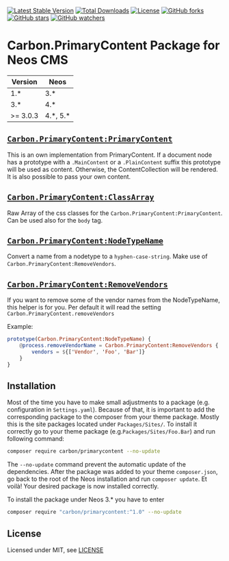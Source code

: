 [![Latest Stable Version](https://poser.pugx.org/carbon/primarycontent/v/stable)](https://packagist.org/packages/carbon/primarycontent)
[![Total Downloads](https://poser.pugx.org/carbon/primarycontent/downloads)](https://packagist.org/packages/carbon/primarycontent)
[![License](https://poser.pugx.org/carbon/primarycontent/license)](LICENSE)
[![GitHub forks](https://img.shields.io/github/forks/CarbonPackages/Carbon.PrimaryContent.svg?style=social&label=Fork)](https://github.com/CarbonPackages/Carbon.PrimaryContent/fork)
[![GitHub stars](https://img.shields.io/github/stars/CarbonPackages/Carbon.PrimaryContent.svg?style=social&label=Stars)](https://github.com/CarbonPackages/Carbon.PrimaryContent/stargazers)
[![GitHub watchers](https://img.shields.io/github/watchers/CarbonPackages/Carbon.PrimaryContent.svg?style=social&label=Watch)](https://github.com/CarbonPackages/Carbon.PrimaryContent/subscription)

# Carbon.PrimaryContent Package for Neos CMS

| Version  | Neos       |
| -------- | ---------- |
| 1.\*     | 3.\*       |
| 3.\*     | 4.\*       |
| >= 3.0.3 | 4.\*, 5.\* |

## [`Carbon.PrimaryContent:PrimaryContent`](Resources/Private/Fusion/Helper/PrimaryContent.fusion)

This is an own implementation from PrimaryContent. If a document node has a prototype with a `.MainContent` or a `.PlainContent` suffix this prototype will be used as content. Otherwise, the ContentCollection will be rendered. It is also possible to pass your own content.

## [`Carbon.PrimaryContent:ClassArray`](Resources/Private/Fusion/Helper/ClassArray.fusion)

Raw Array of the css classes for the `Carbon.PrimaryContent:PrimaryContent`.
Can be used also for the `body` tag.

## [`Carbon.PrimaryContent:NodeTypeName`](Resources/Private/Fusion/Helper/NodeTypeName.fusion)

Convert a name from a nodetype to a `hyphen-case-string`. Make use of `Carbon.PrimaryContent:RemoveVendors`.

## [`Carbon.PrimaryContent:RemoveVendors`](Resources/Private/Fusion/Helper/RemoveVendors.fusion)

If you want to remove some of the vendor names from the NodeTypeName, this helper is for you. Per default it will read the setting `Carbon.PrimaryContent.removeVendors`

Example:

```elm
prototype(Carbon.PrimaryContent:NodeTypeName) {
    @process.removeVendorName = Carbon.PrimaryContent:RemoveVendors {
        vendors = ${['Vendor', 'Foo', 'Bar']}
    }
}
```

## Installation

Most of the time you have to make small adjustments to a package (e.g. configuration in `Settings.yaml`). Because of that, it is important to add the corresponding package to the composer from your theme package. Mostly this is the site packages located under `Packages/Sites/`. To install it correctly go to your theme package (e.g.`Packages/Sites/Foo.Bar`) and run following command:

```bash
composer require carbon/primarycontent --no-update
```

The `--no-update` command prevent the automatic update of the dependencies. After the package was added to your theme `composer.json`, go back to the root of the Neos installation and run `composer update`. Et voilà! Your desired package is now installed correctly.

To install the package under Neos 3.\* you have to enter

```bash
composer require "carbon/primarycontent:^1.0" --no-update
```

## License

Licensed under MIT, see [LICENSE](LICENSE)
